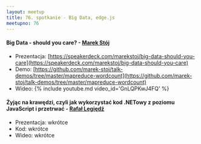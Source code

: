 ```yaml
---
layout: meetup
title: 76. spotkanie - Big Data, edge.js
meetupno: 76
---
```


#### Big Data - should you care?  - [Marek Stój](https://twitter.com/marekstoj)
* Prezentacja: [https://speakerdeck.com/marekstoj/big-data-should-you-care](https://speakerdeck.com/marekstoj/big-data-should-you-care)
* Demo: [https://github.com/marek-stoj/talk-demos/tree/master/mapreduce-wordcount](https://github.com/marek-stoj/talk-demos/tree/master/mapreduce-wordcount)
* Wideo: {% include youtube.md video_id='GnLQPKwJ4FQ' %}

#### Żyjąc na krawędzi, czyli jak wykorzystać kod .NETowy z poziomu JavaScript i przetrwać - [Rafał Legiędź](https://twitter.com/rafek)
* Prezentacja: wkrótce
* Kod: wkrótce
* Wideo: wkrótce

